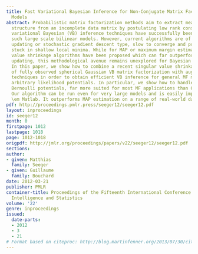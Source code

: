 ```yaml
---
title: Fast Variational Bayesian Inference for Non-Conjugate Matrix Factorization
  Models
abstract: Probabilistic matrix factorization methods aim to extract meaningful correlation
  structure from an incomplete data matrix by postulating low rank constraints. Recently,
  variational Bayesian (VB) inference techniques have successfully been applied to
  such large scale bilinear models. However, current algorithms are of the alternate
  updating or stochastic gradient descent type, slow to converge and prone to getting
  stuck in shallow local minima. While for MAP or maximum margin estimation, singular
  value shrinkage algorithms have been proposed which can far outperform alternate
  updating, this methodological avenue remains unexplored for Bayesian techniques.
  In this paper, we show how to combine a recent singular value shrinkage characterization
  of fully observed spherical Gaussian VB matrix factorization with augmented Lagrangian
  techniques in order to obtain efficient VB inference for general MF models with
  arbitrary likelihood potentials. In particular, we show how to handle Poisson and
  Bernoulli potentials, far more suited for most MF applications than Gaussian likelihoods.
  Our algorithm can be run even for very large models and is easily implemented in
  \em Matlab. It outperforms MAP estimation on a range of real-world datasets.
pdf: http://proceedings.pmlr.press/seeger12/seeger12.pdf
layout: inproceedings
id: seeger12
month: 0
firstpage: 1012
lastpage: 1018
page: 1012-1018
origpdf: http://jmlr.org/proceedings/papers/v22/seeger12/seeger12.pdf
sections: 
author:
- given: Matthias
  family: Seeger
- given: Guillaume
  family: Bouchard
date: 2012-03-21
publisher: PMLR
container-title: Proceedings of the Fifteenth International Conference on Artificial
  Intelligence and Statistics
volume: '22'
genre: inproceedings
issued:
  date-parts:
  - 2012
  - 3
  - 21
# Format based on citeproc: http://blog.martinfenner.org/2013/07/30/citeproc-yaml-for-bibliographies/
---
```

